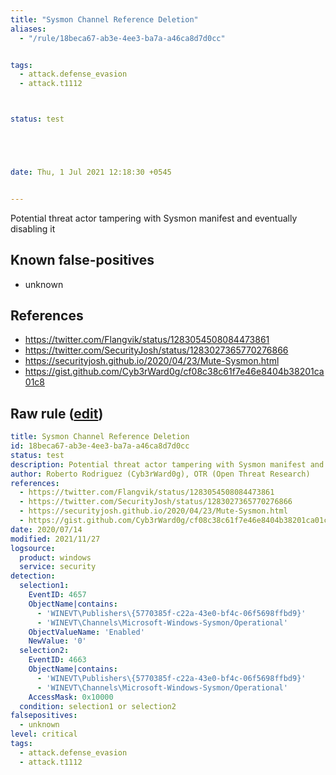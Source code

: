 ```yaml
---
title: "Sysmon Channel Reference Deletion"
aliases:
  - "/rule/18beca67-ab3e-4ee3-ba7a-a46ca8d7d0cc"


tags:
  - attack.defense_evasion
  - attack.t1112



status: test





date: Thu, 1 Jul 2021 12:18:30 +0545


---
```


Potential threat actor tampering with Sysmon manifest and eventually disabling it

<!--more-->


## Known false-positives

* unknown



## References

* https://twitter.com/Flangvik/status/1283054508084473861
* https://twitter.com/SecurityJosh/status/1283027365770276866
* https://securityjosh.github.io/2020/04/23/Mute-Sysmon.html
* https://gist.github.com/Cyb3rWard0g/cf08c38c61f7e46e8404b38201ca01c8


## Raw rule ([edit](https://github.com/SigmaHQ/sigma/edit/master/rules/windows/builtin/security/win_sysmon_channel_reference_deletion.yml))
```yaml
title: Sysmon Channel Reference Deletion
id: 18beca67-ab3e-4ee3-ba7a-a46ca8d7d0cc
status: test
description: Potential threat actor tampering with Sysmon manifest and eventually disabling it
author: Roberto Rodriguez (Cyb3rWard0g), OTR (Open Threat Research)
references:
  - https://twitter.com/Flangvik/status/1283054508084473861
  - https://twitter.com/SecurityJosh/status/1283027365770276866
  - https://securityjosh.github.io/2020/04/23/Mute-Sysmon.html
  - https://gist.github.com/Cyb3rWard0g/cf08c38c61f7e46e8404b38201ca01c8
date: 2020/07/14
modified: 2021/11/27
logsource:
  product: windows
  service: security
detection:
  selection1:
    EventID: 4657
    ObjectName|contains:
      - 'WINEVT\Publishers\{5770385f-c22a-43e0-bf4c-06f5698ffbd9}'
      - 'WINEVT\Channels\Microsoft-Windows-Sysmon/Operational'
    ObjectValueName: 'Enabled'
    NewValue: '0'
  selection2:
    EventID: 4663
    ObjectName|contains:
      - 'WINEVT\Publishers\{5770385f-c22a-43e0-bf4c-06f5698ffbd9}'
      - 'WINEVT\Channels\Microsoft-Windows-Sysmon/Operational'
    AccessMask: 0x10000
  condition: selection1 or selection2
falsepositives:
  - unknown
level: critical
tags:
  - attack.defense_evasion
  - attack.t1112

```
